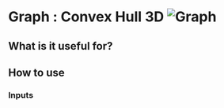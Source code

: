 # Graph : Convex Hull 3D ![Graph](https://img.shields.io/badge/Graph-37a573)

## What is it useful for?

## How to use
### Inputs